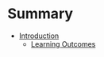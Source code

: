# Summary

- [Introduction](./chapter_intro/README.md)
  - [Learning Outcomes](./chapter_intro/learning_outcomes.md)
